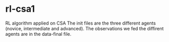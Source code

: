 # rl-csa1
RL algorithm applied on CSA
The init files are the three different agents (novice, intermediate and advanced).
The observations we fed the diffirent agents are in the data-final file.
